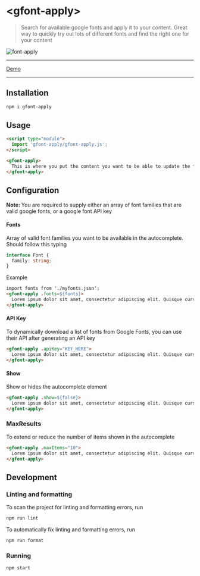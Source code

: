 # \<gfont-apply>

> Search for available google fonts and apply it to your content. Great way to quickly try out lots of different fonts and find the right one for your content

![font-apply](https://user-images.githubusercontent.com/12684286/137629878-e768edb0-083f-4432-9a0d-f6f3d99558c0.gif)

___
[Demo](https://bmpickford.github.io/google-font-apply-wc/)
___

## Installation

```bash
npm i gfont-apply
```

## Usage

```html
<script type="module">
  import 'gfont-apply/gfont-apply.js';
</script>

<gfont-apply>
  This is where you put the content you want to be able to update the font for
</gfont-apply>
```

## Configuration

<strong>Note:&nbsp;</strong>You are required to supply either an array of font families that are valid google fonts, or a google font API key

#### Fonts
Array of valid font families you want to be available in the autocomplete. Should follow this typing

```typescript
interface Font {
  family: string;
}

```

Example
```html
import fonts from './myfonts.json';
<gfont-apply .fonts=${fonts}>
  Lorem ipsum dolor sit amet, consectetur adipiscing elit. Quisque cursus. 
</gfont-apply>
```

#### API Key
To dynamically download a list of fonts from Google Fonts, you can use their API after generating an API key
```html
<gfont-apply .apiKey="KEY_HERE">
  Lorem ipsum dolor sit amet, consectetur adipiscing elit. Quisque cursus. 
</gfont-apply>
```

#### Show
Show or hides the autocomplete element
```html
<gfont-apply .show=${false}>
  Lorem ipsum dolor sit amet, consectetur adipiscing elit. Quisque cursus. 
</gfont-apply>
```

### MaxResults
To extend or reduce the number of items shown in the autocomplete
```html
<gfont-apply .maxItems="10">
  Lorem ipsum dolor sit amet, consectetur adipiscing elit. Quisque cursus. 
</gfont-apply>
```

## Development

### Linting and formatting

To scan the project for linting and formatting errors, run

```bash
npm run lint
```

To automatically fix linting and formatting errors, run

```bash
npm run format
```

### Running

```bash
npm start
```
